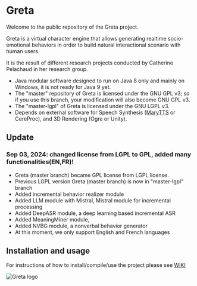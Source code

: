 
# Greta

Welcome to the public repository of the Greta project.

Greta is a virtual character engine that allows generating realtime socio-emotional behaviors in order to build natural interactional scenario with human users.

It is the result of different research projects conducted by Catherine Pelachaud in her research group.

- Java modular software designed to run on Java 8 only and mainly on Windows, it is not ready for Java 9 yet.
- The "master" repository of Greta is licensed under the GNU GPL v3; so if you use this branch, your modification will also become GNU GPL v3.
- The "master-lgpl" of Greta is licensed under the GNU LGPL v3.
- Depends on external software for Speech Synthesis ([MaryTTS](http://mary.dfki.de/) or CereProc), and 3D Rendering (Ogre or Unity).

## Update

### Sep 03, 2024: changed license from LGPL to GPL, added many functionalities(EN,FR)!
- Greta (master branch) became GPL license from LGPL license.
- Previous LGPL version Greta (master branch) is now in "master-lgpl" branch
- Added incremental behavior realizer module
- Added LLM module with Mistral, Mistral module for incremental processing
- Added DeepASR module, a deep learning based incremental ASR
- Added MeaningMiner module,
- Added NVBG module, a nonverbal behavior generator
- At this moment, we only support English and French languages

## Installation and usage

For instructions of how to install/compile/use the project please see [WIKI](https://github.com/gretaproject/greta/wiki)

![Greta logo](https://user-images.githubusercontent.com/54807091/88184824-7c5ba280-cc33-11ea-875e-0a785d95075f.png)

